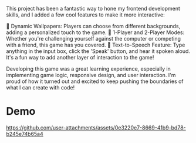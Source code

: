This project has been a fantastic way to hone my frontend development skills, and I added a few cool features to make it more interactive:

🎉 Dynamic Wallpapers: Players can choose from different backgrounds, adding a personalized touch to the game.
🎉 1-Player and 2-Player Modes: Whether you're challenging yourself against the computer or competing with a friend, this game has you covered.
🎉 Text-to-Speech Feature: Type anything in the input box, click the 'Speak' button, and hear it spoken aloud. It's a fun way to add another layer of interaction to the game!

Developing this game was a great learning experience, especially in implementing game logic, responsive design, and user interaction. I'm proud of how it turned out and excited to keep pushing the boundaries of what I can create with code!

# Demo

https://github.com/user-attachments/assets/0e3220e7-8669-41b9-bd78-b245e74b65a4


